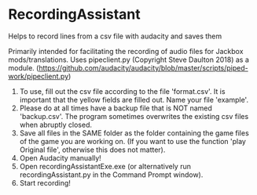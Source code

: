 # RecordingAssistant
Helps to record lines from a csv file with audacity and saves them

Primarily intended for facilitating the recording of audio files for Jackbox mods/translations.
Uses pipeclient.py (Copyright Steve Daulton 2018) as a module. (https://github.com/audacity/audacity/blob/master/scripts/piped-work/pipeclient.py)

1. To use, fill out the csv file according to the file 'format.csv'. It is important that the yellow fields are filled out. Name your file 'example'.
2. Please do at all times have a backup file that is NOT named 'backup.csv'. The program sometimes overwrites the existing csv files when abruptly closed.
3. Save all files in the SAME folder as the folder containing the game files of the game you are working on. (If you want to use the function 'play Original file', otherwise this does not matter).
4. Open Audacity manually!
5. Open recordingAssistantExe.exe (or alternatively run recordingAssistant.py in the Command Prompt window).
6. Start recording!


